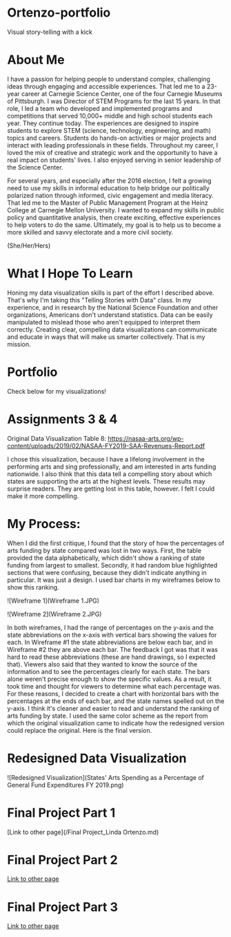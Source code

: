 # Ortenzo-portfolio
Visual story-telling with a kick

# About Me
I have a passion for helping people to understand complex, challenging ideas through engaging and accessible experiences. That led me to a 23-year career at Carnegie Science Center, one of the four Carnegie Museums of Pittsburgh. I was Director of STEM Programs for the last 15 years. In that role, I led a team who developed and implemented programs and competitions that served 10,000+ middle and high school students each year. They continue today. The experiences are designed to inspire students to explore STEM (science, technology, engineering, and math) topics and careers. Students do hands-on activities or major projects and interact with leading professionals in these fields. Throughout my career, I loved the mix of creative and strategic work and the opportunity to have a real impact on students' lives. I also enjoyed serving in senior leadership of the Science Center. 

For several years, and especially after the 2016 election, I felt a growing need to use my skills in informal education to help bridge our politically polarized nation through informed, civic engagement and media literacy. That led me to the Master of Public Management Program at the Heinz College at Carnegie Mellon University. I wanted to expand my skills in public policy and quantitative analysis, then create exciting, effective experiences to help voters to do the same. Ultimately, my goal is to help us to become a more skilled and savvy electorate and a more civil society. 

(She/Her/Hers)

# What I Hope To Learn 
Honing my data visualization skills is part of the effort I described above. That's why I'm taking this "Telling Stories with Data" class. In my experience, and in research by the National Science Foundation and other organizations, Americans don't understand statistics. Data can be easily manipulated to mislead those who aren't equipped to interpret them correctly. Creating clear, compelling data visualizations can communicate and educate in ways that will make us smarter collectively. That is my mission.    


# Portfolio
Check below for my visualizations!

# Assignments 3 & 4

Original Data Visualization 
Table 8: https://nasaa-arts.org/wp-content/uploads/2019/02/NASAA-FY2019-SAA-Revenues-Report.pdf

I chose this visualization, because I have a lifelong involvement in the performing arts and sing professionally, and am interested in arts funding nationwide. I also think that this data tell a compelling story about which states are supporting the arts at the highest levels. These results may surprise readers. They are getting lost in this table, however. I felt I could make it more compelling. 

# My Process: 
When I did the first critique, I found that the story of how the percentages of arts funding by state compared was lost in two ways. First, the table provided the data alphabetically, which didn't show a ranking of state funding from largest to smallest. Secondly, it had random blue highlighted sections that were confusing, because they didn't indicate anything in particular. It was just a design. I used bar charts in my wireframes below to show this ranking. 

![Wireframe 1](Wireframe 1.JPG)

![Wireframe 2](Wireframe 2.JPG)

In both wireframes, I had the range of percentages on the y-axis and the state abbreviations on the x-axis with vertical bars showing the values for each. In Wireframe #1 the state abbreviations are below each bar, and in Wireframe #2 they are above each bar. 
The feedback I got was that it was hard to read these abbreviations (these are hand drawings, so I expected that). Viewers also said that they wanted to know the source of the information and to see the percentages clearly for each state. The bars alone weren't precise enough to show the specific values. As a result, it took time and thought for viewers to determine what each percentage was. For these reasons, I decided to create a chart with horizontal bars with the percentages at the ends of each bar, and the state names spelled out on the y-axis. I think it's cleaner and easier to read and understand the ranking of arts funding by state. I used the same color scheme as the report from which the original visualization came to indicate how the redesigned version could replace the original. Here is the final version. 

# Redesigned Data Visualization 

![Redesigned Visualization](States' Arts Spending as a Percentage of General Fund Expenditures FY 2019.png)

# Final Project Part 1

[Link to other page](/Final Project_Linda Ortenzo.md)

# Final Project Part 2

[Link to other page](/FinalProjectPart2.md)

# Final Project Part 3

[Link to other page](/FinalProjectPart3.md)
